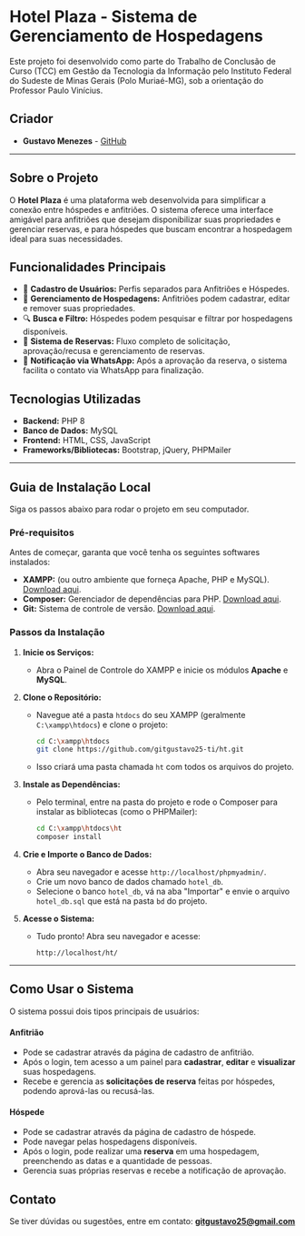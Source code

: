 # Hotel Plaza - Sistema de Gerenciamento de Hospedagens

Este projeto foi desenvolvido como parte do Trabalho de Conclusão de Curso (TCC) em Gestão da Tecnologia da Informação pelo Instituto Federal do Sudeste de Minas Gerais (Polo Muriaé-MG), sob a orientação do Professor Paulo Vinícius.

## Criador

- **Gustavo Menezes** - [GitHub](https://github.com/gitgustavo25-ti/)

---

## Sobre o Projeto

O **Hotel Plaza** é uma plataforma web desenvolvida para simplificar a conexão entre hóspedes e anfitriões. O sistema oferece uma interface amigável para anfitriões que desejam disponibilizar suas propriedades e gerenciar reservas, e para hóspedes que buscam encontrar a hospedagem ideal para suas necessidades.

## Funcionalidades Principais

- 👤 **Cadastro de Usuários:** Perfis separados para Anfitriões e Hóspedes.
- 🏨 **Gerenciamento de Hospedagens:** Anfitriões podem cadastrar, editar e remover suas propriedades.
- 🔍 **Busca e Filtro:** Hóspedes podem pesquisar e filtrar por hospedagens disponíveis.
- 📅 **Sistema de Reservas:** Fluxo completo de solicitação, aprovação/recusa e gerenciamento de reservas.
- 📱 **Notificação via WhatsApp:** Após a aprovação da reserva, o sistema facilita o contato via WhatsApp para finalização.

## Tecnologias Utilizadas

- **Backend:** PHP 8
- **Banco de Dados:** MySQL
- **Frontend:** HTML, CSS, JavaScript
- **Frameworks/Bibliotecas:** Bootstrap, jQuery, PHPMailer

---

## Guia de Instalação Local

Siga os passos abaixo para rodar o projeto em seu computador.

### Pré-requisitos

Antes de começar, garanta que você tenha os seguintes softwares instalados:
- **XAMPP:** (ou outro ambiente que forneça Apache, PHP e MySQL). [Download aqui](https://www.apachefriends.org/download.html).
- **Composer:** Gerenciador de dependências para PHP. [Download aqui](https://getcomposer.org/).
- **Git:** Sistema de controle de versão. [Download aqui](https://git-scm.com/).

### Passos da Instalação

1.  **Inicie os Serviços:**
    - Abra o Painel de Controle do XAMPP e inicie os módulos **Apache** e **MySQL**.

2.  **Clone o Repositório:**
    - Navegue até a pasta `htdocs` do seu XAMPP (geralmente `C:\xampp\htdocs`) e clone o projeto:
      ```bash
      cd C:\xampp\htdocs
      git clone https://github.com/gitgustavo25-ti/ht.git
      ```
    - Isso criará uma pasta chamada `ht` com todos os arquivos do projeto.

3.  **Instale as Dependências:**
    - Pelo terminal, entre na pasta do projeto e rode o Composer para instalar as bibliotecas (como o PHPMailer):
      ```bash
      cd C:\xampp\htdocs\ht
      composer install
      ```

4.  **Crie e Importe o Banco de Dados:**
    - Abra seu navegador e acesse `http://localhost/phpmyadmin/`.
    - Crie um novo banco de dados chamado `hotel_db`.
    - Selecione o banco `hotel_db`, vá na aba "Importar" e envie o arquivo `hotel_db.sql` que está na pasta `bd` do projeto.

5.  **Acesse o Sistema:**
    - Tudo pronto! Abra seu navegador e acesse:
      ```
      http://localhost/ht/
      ```

---

## Como Usar o Sistema

O sistema possui dois tipos principais de usuários:

#### Anfitrião
-   Pode se cadastrar através da página de cadastro de anfitrião.
-   Após o login, tem acesso a um painel para **cadastrar**, **editar** e **visualizar** suas hospedagens.
-   Recebe e gerencia as **solicitações de reserva** feitas por hóspedes, podendo aprová-las ou recusá-las.

#### Hóspede
-   Pode se cadastrar através da página de cadastro de hóspede.
-   Pode navegar pelas hospedagens disponíveis.
-   Após o login, pode realizar uma **reserva** em uma hospedagem, preenchendo as datas e a quantidade de pessoas.
-   Gerencia suas próprias reservas e recebe a notificação de aprovação.

## Contato

Se tiver dúvidas ou sugestões, entre em contato: **gitgustavo25@gmail.com**